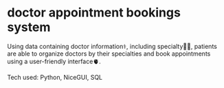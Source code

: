 # doctor appointment bookings system

Using data containing doctor information⚕️, including specialty👨‍⚕️, patients are able to organize doctors by their specialties and book appointments using a user-friendly interface🫀.

Tech used: Python, NiceGUI, SQL

